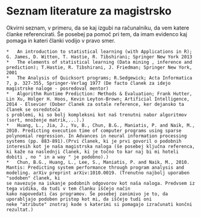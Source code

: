 # Seznam literature za magistrsko

Okvirni seznam, v primeru, da se kaj izgubi na računalniku, da vem katere članke referencirati. Še posebej pa pomoč
pri tem, da imam evidenco kaj pomaga in kateri članki vodijo v pravo smer.

	*	An introduction to statistical learning (with Applications in R); G. James, D. Witten, T. Hastie, R. Tibshirani; Springer New York 2013
	*	The elements of statistical learning (Data mining , inference and prediction); T.Hastie, R. Tibshirani, J. Friedman; Springer New York, 2001
	*	The Analysis of Quicksort programs; R.Sedgewick; Acta Informatica 7, p. 327-355, Springer-Verlag 1977 (De facto članek za idejo magistrske naloge - posredoval mentor)
	*	Algorithm Runtime Prediction: Methods & Evaluation; Frank Hutter, Lin Xu, Holger H. Hoos, Kevin Leyton-Brown; Artificial Intelligence, 2014 - Elsevier (Dober članek za ostale reference, ker dejansko ta članek se osredotoča
	s problemi, ki so bolj kompleksni kot naš trenutni nabor algoritmov (sort, množenje matrik,...).)
	*	Huang, L., Jia, J., Yu, B., Chun, B.G., Maniatis, P. and Naik, M., 2010. Predicting execution time of computer programs using sparse polynomial regression. In Advances in neural information processing systems (pp. 883-891).(Prvi članek, ki je prvi govoril o podobnih interesih kot je naša magistrska naloga (še posebej ključna referenca, ki kaže na naslednji članek, ki je točno to kar naj bi mi hoteli dobiti , no " in a way " je podobno).)
	*	Chun, B.G., Huang, L., Lee, S., Maniatis, P. and Naik, M., 2010. Mantis: Predicting system performance through program analysis and modeling. arXiv preprint arXiv:1010.0019. (Trenutno najbolj uporaben "sodoben" članek, ki
	se navezuje na iskanje podobnih odgovorov kot naša naloga. Predvsem iz tega vidika, da tudi v tem članku iščejo način
	kako napovedati čas programov. Še posebej zanimivo je to, da uporabljajo podoben pristop kot mi, da iščejo tudi oni
	neke "atribute" znotraj kode s katerimi si pomagajo izračunati končni rezultat.)


